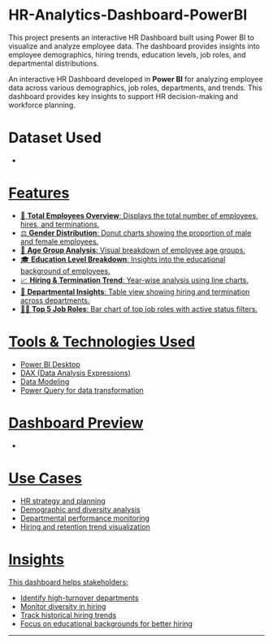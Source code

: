 # HR-Analytics-Dashboard-PowerBI
This project presents an interactive HR Dashboard built using Power BI to visualize and analyze employee data. The dashboard provides insights into employee demographics, hiring trends, education levels, job roles, and departmental distributions.


An interactive HR Dashboard developed in **Power BI** for analyzing employee data across various demographics, job roles, departments, and trends. This dashboard provides key insights to support HR decision-making and workforce planning.


# Dataset Used
- <a href="https://github.com/shivakumarrrr/HR-Analytics-Dashboard-PowerBI/blob/main/HR%20Analysis%20Dataset.xlsx">
# Features

- 🧍 **Total Employees Overview**: Displays the total number of employees, hires, and terminations.
- ⚖️ **Gender Distribution**: Donut charts showing the proportion of male and female employees.
- 🎂 **Age Group Analysis**: Visual breakdown of employee age groups.
- 🎓 **Education Level Breakdown**: Insights into the educational background of employees.
- 📈 **Hiring & Termination Trend**: Year-wise analysis using line charts.
- 🏢 **Departmental Insights**: Table view showing hiring and termination across departments.
- 🧑‍💼 **Top 5 Job Roles**: Bar chart of top job roles with active status filters.

# Tools & Technologies Used

- Power BI Desktop
- DAX (Data Analysis Expressions)
- Data Modeling
- Power Query for data transformation

# Dashboard Preview

- <a href="https://github.com/shivakumarrrr/HR-Analytics-Dashboard-PowerBI/blob/main/HR%20Analysis%20Dashboard.png">

# Use Cases

- HR strategy and planning
- Demographic and diversity analysis
- Departmental performance monitoring
- Hiring and retention trend visualization

# Insights

This dashboard helps stakeholders:
- Identify high-turnover departments
- Monitor diversity in hiring
- Track historical hiring trends
- Focus on educational backgrounds for better hiring

---


